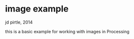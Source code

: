 image example
=============
jd pirtle, 2014

this is a basic example for working with images in Processing
